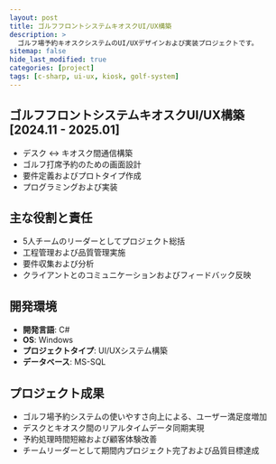 ```yaml
---
layout: post
title: ゴルフフロントシステムキオスクUI/UX構築
description: >
  ゴルフ場予約キオスクシステムのUI/UXデザインおよび実装プロジェクトです。
sitemap: false
hide_last_modified: true
categories: [project]
tags: [c-sharp, ui-ux, kiosk, golf-system]
---
```


## ゴルフフロントシステムキオスクUI/UX構築 [2024.11 - 2025.01]

- デスク <-> キオスク間通信構築
- ゴルフ打席予約のための画面設計
- 要件定義およびプロトタイプ作成
- プログラミングおよび実装

## 主な役割と責任

- 5人チームのリーダーとしてプロジェクト総括
- 工程管理および品質管理実施
- 要件収集および分析
- クライアントとのコミュニケーションおよびフィードバック反映

## 開発環境

- **開発言語**: C#
- **OS**: Windows
- **プロジェクトタイプ**: UI/UXシステム構築
- **データベース**: MS-SQL

## プロジェクト成果

- ゴルフ場予約システムの使いやすさ向上による、ユーザー満足度増加
- デスクとキオスク間のリアルタイムデータ同期実現
- 予約処理時間短縮および顧客体験改善
- チームリーダーとして期間内プロジェクト完了および品質目標達成 
